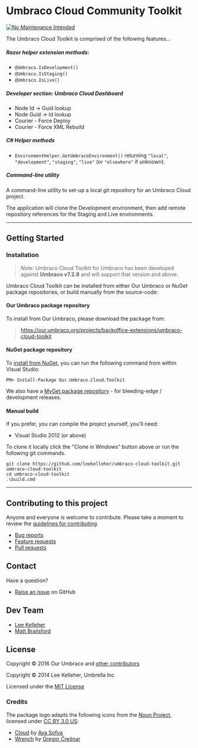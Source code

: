 ﻿# Umbraco Cloud Community Toolkit

[![No Maintenance Intended](http://unmaintained.tech/badge.svg)](http://unmaintained.tech/)

The Umbraco Cloud Toolkit is comprised of the following features...

##### Razor helper extension methods:

* `@Umbraco.IsDevelopment()`
* `@Umbraco.IsStaging()`
* `@Umbraco.IsLive()`


##### Developer section: Umbraco Cloud Dashboard

* Node Id -> Guid lookup
* Node Guid -> Id lookup
* Courier - Force Deploy
* Courier - Force XML Rebuild


##### C# Helper methods

* `EnvironmentHelper.GetUmbracoEnvironment()` returning `"local"`, `"development"`, `"staging"`, `"live"` (or `"elsewhere"` if unknown).


##### Command-line utility

A command-line utility to set-up a local git repository for an Umbraco Cloud project.

The application will clone the Development environment, then add remote repository references for the Staging and Live environments.

---

## Getting Started

### Installation

> *Note:* Umbraco Cloud Toolkit for Umbraco has been developed against **Umbraco v7.2.8** and will support that version and above.

Umbraco Cloud Toolkit can be installed from either Our Umbraco or NuGet package repositories, or build manually from the source-code:

#### Our Umbraco package repository

To install from Our Umbraco, please download the package from:

> <https://our.umbraco.org/projects/backoffice-extensions/umbraco-cloud-toolkit>

#### NuGet package repository

To [install from NuGet](https://www.nuget.org/packages/Our.Umbraco.Cloud.Toolkit), you can run the following command from within Visual Studio:

	PM> Install-Package Our.Umbraco.Cloud.Toolkit

We also have a [MyGet package repository](https://www.myget.org/gallery/umbraco-packages) - for bleeding-edge / development releases.

#### Manual build

If you prefer, you can compile the project yourself, you'll need:

* Visual Studio 2012 (or above)

To clone it locally click the "Clone in Windows" button above or run the following git commands.

	git clone https://github.com/leekelleher/umbraco-cloud-toolkit.git umbraco-cloud-toolkit
	cd umbraco-cloud-toolkit
	.\build.cmd

---

## Contributing to this project

Anyone and everyone is welcome to contribute. Please take a moment to review the [guidelines for contributing](CONTRIBUTING.md).

* [Bug reports](CONTRIBUTING.md#bugs)
* [Feature requests](CONTRIBUTING.md#features)
* [Pull requests](CONTRIBUTING.md#pull-requests)


## Contact

Have a question?

* [Raise an issue](https://github.com/leekelleher/umbraco-cloud-toolkit/issues) on GitHub


## Dev Team

* [Lee Kelleher](https://github.com/leekelleher)
* [Matt Brailsford](https://github.com/mattbrailsford)


## License

Copyright &copy; 2016 Our Umbraco and [other contributors](https://github.com/leekelleher/umbraco-cloud-toolkit/graphs/contributors)

Copyright &copy; 2014 Lee Kelleher, Umbrella Inc

Licensed under the [MIT License](LICENSE.md)


### Credits

The package logo adapts the following icons from the [Noun Project](https://thenounproject.com), licensed under [CC BY 3.0 US](https://creativecommons.org/licenses/by/3.0/us/):

- [Cloud](https://thenounproject.com/term/cloud/677923/) by [Aya Sofya](https://thenounproject.com/ayasofya/)
- [Wrench](https://thenounproject.com/term/tools/688809/) by [Gregor Črešnar](https://thenounproject.com/grega.cresnar/)
